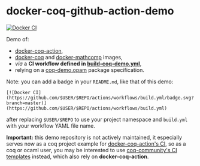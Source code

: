 # docker-coq-github-action-demo

[![Docker CI](https://github.com/erikmd/docker-coq-github-action-demo/actions/workflows/build-coq-demo.yml/badge.svg?branch=master)](https://github.com/erikmd/docker-coq-github-action-demo/actions/workflows/build-coq-demo.yml)

Demo of:

* [docker-coq-action](https://github.com/coq-community/docker-coq-action),
* [docker-coq](https://hub.docker.com/r/coqorg/coq) and
  [docker-mathcomp](https://hub.docker.com/r/mathcomp/mathcomp) images,
* *via* a **CI workflow defined in [build-coq-demo.yml](./.github/workflows/build-coq-demo.yml)**,
* relying on a [coq-demo.opam](./coq-demo.opam) package specification.

Note: you can add a badge in your `README.md`, like that of this demo:

```
[![Docker CI](https://github.com/$USER/$REPO/actions/workflows/build.yml/badge.svg?branch=master)](https://github.com/$USER/$REPO/actions/workflows/build.yml)
```

after replacing `$USER/$REPO` to use your project namespace and `build.yml`
with your workflow YAML file name.

**Important:** this demo repository is not actively maintained, it especially
serves now as a coq project example for
[docker-coq-action's CI](https://github.com/coq-community/docker-coq-action/actions/workflows/coq-demo.yml), so as a coq or ocaml user, you may
be interested to use
[coq-community's CI templates](https://github.com/coq-community/templates#readme) instead,
which also rely on **docker-coq-action**.
